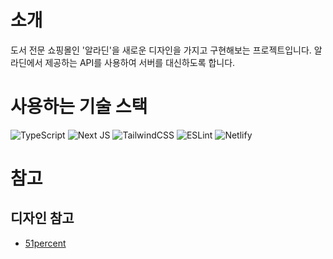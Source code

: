 # 소개

도서 전문 쇼핑몰인 '알라딘'을 새로운 디자인을 가지고 구현해보는 프로젝트입니다.
알라딘에서 제공하는 API를 사용하여 서버를 대신하도록 합니다.

# 사용하는 기술 스택

![TypeScript](https://img.shields.io/badge/typescript-%23007ACC.svg?style=for-the-badge&logo=typescript&logoColor=white)
![Next JS](https://img.shields.io/badge/Next-black?style=for-the-badge&logo=next.js&logoColor=white)
![TailwindCSS](https://img.shields.io/badge/tailwindcss-%2338B2AC.svg?style=for-the-badge&logo=tailwind-css&logoColor=white)
![ESLint](https://img.shields.io/badge/ESLint-4B3263?style=for-the-badge&logo=eslint&logoColor=white)
![Netlify](https://img.shields.io/badge/netlify-%23000000.svg?style=for-the-badge&logo=netlify&logoColor=#00C7B7)

# 참고

## 디자인 참고

- [51percent](https://www.51percent.co.kr/)
